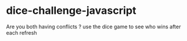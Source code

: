 # dice-challenge-javascript
Are you both having conflicts ? use the dice game to see who wins after each refresh 
